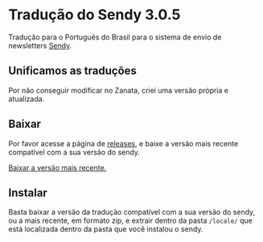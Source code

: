 # Tradução do Sendy 3.0.5
Tradução para o Português do Brasil para o sistema de envio de newsletters [Sendy](https://sendy.co/?ref=8mpQe).

## Unificamos as traduções
Por não conseguir modificar no Zanata, criei uma versão própria e atualizada.

## Baixar
Por favor acesse a página de [releases](https://github.com/pedrovillalobos/sendy-pt-br/releases), e baixe a versão mais recente compatível com a sua versão do sendy.

[Baixar a versão mais recente.](https://github.com/pedrovillalobos/sendy-pt-br/releases/latest)

## Instalar
Basta baixar a versão da tradução compatível com a sua versão do sendy, ou a mais recente, em formato zip, e extrair dentro da pasta `/locale/` que está localizada dentro da pasta que você instalou o sendy.

